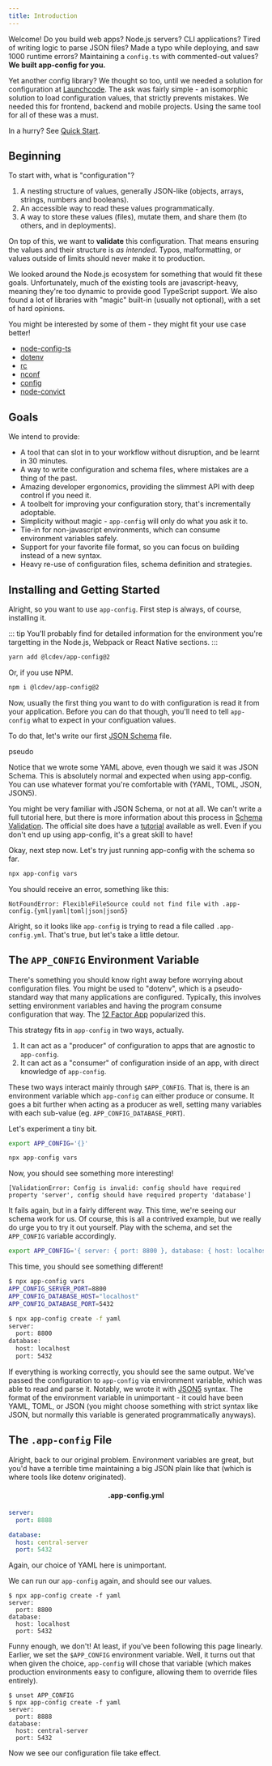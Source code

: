 ```yaml
---
title: Introduction
---
```


Welcome! Do you build web apps? Node.js servers? CLI applications? Tired of writing logic to parse JSON files?
Made a typo while deploying, and saw 1000 runtime errors? Maintaining a `config.ts` with commented-out values?
**We built app-config for you.**

Yet another config library? We thought so too, until we needed a solution for configuration at [Launchcode](https://lc.dev).
The ask was fairly simple - an isomorphic solution to load configuration values, that strictly prevents mistakes.
We needed this for frontend, backend and mobile projects. Using the same tool for all of these was a must.

In a hurry? See [Quick Start](./quick-start.md).

## Beginning

To start with, what is "configuration"?

1. A nesting structure of values, generally JSON-like (objects, arrays, strings, numbers and booleans).
2. An accessible way to read these values programmatically.
3. A way to store these values (files), mutate them, and share them (to others, and in deployments).

On top of this, we want to **validate** this configuration. That means ensuring
the values and their structure is _as intended_. Typos, malformatting, or values
outside of limits should never make it to production.

We looked around the Node.js ecosystem for something that would fit these goals.
Unfortunately, much of the existing tools are javascript-heavy, meaning they're too
dynamic to provide good TypeScript support. We also found a lot of libraries with
"magic" built-in (usually not optional), with a set of hard opinions.

You might be interested by some of them - they might fit your use case better!

- [node-config-ts](https://www.npmjs.com/package/node-config-ts)
- [dotenv](https://www.npmjs.com/package/dotenv)
- [rc](https://www.npmjs.com/package/rc)
- [nconf](https://www.npmjs.com/package/nconf)
- [config](https://www.npmjs.com/package/config)
- [node-convict](https://www.npmjs.com/package/convict)

## Goals

We intend to provide:

- A tool that can slot in to your workflow without disruption, and be learnt in 30 minutes.
- A way to write configuration and schema files, where mistakes are a thing of the past.
- Amazing developer ergonomics, providing the slimmest API with deep control if you need it.
- A toolbelt for improving your configuration story, that's incrementally adoptable.
- Simplicity without magic - `app-config` will only do what you ask it to.
- Tie-in for non-javascript environments, which can consume environment variables safely.
- Support for your favorite file format, so you can focus on building instead of a new syntax.
- Heavy re-use of configuration files, schema definition and strategies.

## Installing and Getting Started

Alright, so you want to use `app-config`. First step is always, of course, installing it.

::: tip
You'll probably find for detailed information for the environment you're targetting in the Node.js, Webpack or React Native sections.
:::

```sh
yarn add @lcdev/app-config@2
```

Or, if you use NPM.

```sh
npm i @lcdev/app-config@2
```

Now, usually the first thing you want to do with configuration is read it from your application.
Before you can do that though, you'll need to tell `app-config` what to expect in your configuation values.

To do that, let's write our first [JSON Schema](https://json-schema.org/) file.

pseudo

Notice that we wrote some YAML above, even though we said it was JSON Schema.
This is absolutely normal and expected when using app-config. You can use whatever
format you're comfortable with (YAML, TOML, JSON, JSON5).

You might be very familiar with JSON Schema, or not at all. We can't write a full
tutorial here, but there is more information about this process in [Schema Validation](./schema-validation.md).
The official site does have a [tutorial](https://json-schema.org/understanding-json-schema/)
available as well. Even if you don't end up using app-config, it's a great skill to have!

Okay, next step now. Let's try just running app-config with the schema so far.

```sh
npx app-config vars
```

You should receive an error, something like this:

```
NotFoundError: FlexibleFileSource could not find file with .app-config.{yml|yaml|toml|json|json5}
```

Alright, so it looks like `app-config` is trying to read a file called `.app-config.yml`.
That's true, but let's take a little detour.

## The `APP_CONFIG` Environment Variable

There's something you should know right away before worrying about configuration files.
You might be used to "dotenv", which is a pseudo-standard way that many applications are configured.
Typically, this involves setting environment variables and having the program consume configuration
that way. The [12 Factor App](https://12factor.net/) popularized this.

This strategy fits in `app-config` in two ways, actually.

1. It can act as a "producer" of configuration to apps that are agnostic to `app-config`.
2. It can act as a "consumer" of configuration inside of an app, with direct knowledge of `app-config`.

These two ways interact mainly through `$APP_CONFIG`. That is, there is an environment variable which
`app-config` can either produce or consume. It goes a bit further when acting as a producer as well,
setting many variables with each sub-value (eg. `APP_CONFIG_DATABASE_PORT`).

Let's experiment a tiny bit.

```sh
export APP_CONFIG='{}'

npx app-config vars
```

Now, you should see something more interesting!

```
[ValidationError: Config is invalid: config should have required property 'server', config should have required property 'database']
```

It fails again, but in a fairly different way. This time, we're seeing our schema work for us.
Of course, this is all a contrived example, but we really do urge you to try it out yourself.
Play with the schema, and set the `APP_CONFIG` variable accordingly.

```sh
export APP_CONFIG='{ server: { port: 8800 }, database: { host: localhost, port: 5432 } }'
```

This time, you should see something different!

```sh
$ npx app-config vars
APP_CONFIG_SERVER_PORT=8800
APP_CONFIG_DATABASE_HOST="localhost"
APP_CONFIG_DATABASE_PORT=5432

$ npx app-config create -f yaml
server:
  port: 8800
database:
  host: localhost
  port: 5432
```

If everything is working correctly, you should see the same output. We've passed
the configuration to `app-config` via environment variable, which was able to read
and parse it. Notably, we wrote it with [JSON5](https://json5.org/) syntax. The format
of the environment variable in unimportant - it could have been YAML, TOML, or JSON (you
might choose something with strict syntax like JSON, but normally this variable is generated
programmatically anyways).

## The `.app-config` File
Alright, back to our original problem. Environment variables are great, but you'd
have a terrible time maintaining a big JSON plain like that (which is where tools 
like dotenv originated).

<h4 style="text-align:center">.app-config.yml</h4>

```yaml
server:
  port: 8888

database:
  host: central-server
  port: 5432
```

Again, our choice of YAML here is unimportant.

We can run our `app-config` again, and should see our values.

```sh{3,5}
$ npx app-config create -f yaml
server:
  port: 8800
database:
  host: localhost
  port: 5432
```

Funny enough, we don't! At least, if you've been following this page linearly.
Earlier, we set the `$APP_CONFIG` environment variable. Well, it turns out that
when given the choice, `app-config` will chose that variable (which makes production
environments easy to configure, allowing them to override files entirely).

```
$ unset APP_CONFIG
$ npx app-config create -f yaml
server:
  port: 8888
database:
  host: central-server
  port: 5432
```

Now we see our configuration file take effect.
